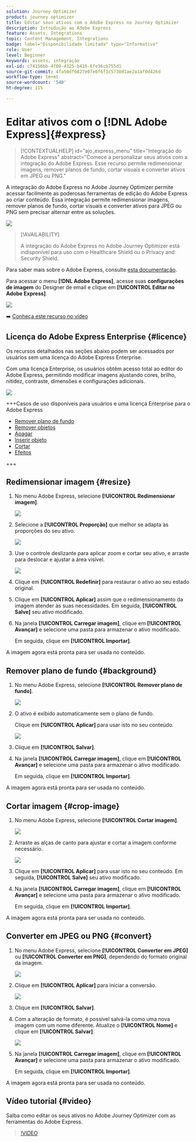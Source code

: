 ```yaml
---
solution: Journey Optimizer
product: journey optimizer
title: Editar seus ativos com o Adobe Express no Journey Optimizer
description: Introdução ao Adobe Express
feature: Assets, Integrations
topic: Content Management, Integrations
badge: label="Disponibilidade limitada" type="Informative"
role: User
level: Beginner
keywords: assets, integração
exl-id: c74156bb-4f00-4325-b416-6fe36cb755d1
source-git-commit: 4fa50df6827e07e6f6f3c5730d1ae2a1af0d426d
workflow-type: tm+mt
source-wordcount: '540'
ht-degree: 11%

---
```


# Editar ativos com o [!DNL Adobe Express]{#express}

>[!CONTEXTUALHELP]
>id="ajo_express_menu"
>title="Integração do Adobe Express"
>abstract="Comece a personalizar seus ativos com a integração do Adobe Express. Esse recurso permite redimensionar imagens, remover planos de fundo, cortar visuais e converter ativos em JPEG ou PNG."

A integração do Adobe Express no Adobe Journey Optimizer permite acessar facilmente as poderosas ferramentas de edição do Adobe Express ao criar conteúdo. Essa integração permite redimensionar imagens, remover planos de fundo, cortar visuais e converter ativos para JPEG ou PNG sem precisar alternar entre as soluções.

<img src="../rn/assets/do-not-localize/express_resize.gif">


>[!AVAILABILITY]
>
>A integração do Adobe Express no Adobe Journey Optimizer está indisponível para uso com o Healthcare Shield ou o Privacy and Security Shield.

Para saber mais sobre o Adobe Express, consulte [esta documentação](https://helpx.adobe.com/br/express/user-guide.html).

Para acessar o menu **[!DNL Adobe Express]**, acesse suas **configurações de imagem** do Designer de email e clique em **[!UICONTROL Editar no Adobe Express]**.

![](assets/express_1.png)

➡️ [Conheça este recurso no vídeo](#video)

## Licença do Adobe Express Enterprise {#licence}

Os recursos detalhados nas seções abaixo podem ser acessados por usuários sem uma licença do Adobe Express Enterprise.

Com uma licença Enterprise, os usuários obtêm acesso total ao editor do Adobe Express, permitindo modificar imagens ajustando cores, brilho, nitidez, contraste, dimensões e configurações adicionais.

![](assets/express-licence.png)

+++Casos de uso disponíveis para usuários e uma licença Enterprise para o Adobe Express

* [Remover plano de fundo](https://helpx.adobe.com/express/create-and-edit-images/edit-images/remove-background.html)
* [Remover objetos](https://helpx.adobe.com/express/create-and-edit-images/create-and-modify-with-generative-ai/remove-objects-generative-fill.html)
* [Apagar](https://helpx.adobe.com/express/create-and-edit-images/edit-images/eraser.html)
* [Inserir objeto](https://helpx.adobe.com/express/adobe-express-on-mobile/create-and-edit-designs/generative-fill-mobile.html)
* [Cortar](https://helpx.adobe.com/express/create-and-edit-images/edit-images/crop-and-shape-images.html)
* [Efeitos](https://helpx.adobe.com/express/add-effects-to-your-designs/add-images-and-visuals/apply-image-filters.html)

+++

## Redimensionar imagem {#resize}

1. No menu Adobe Express, selecione **[!UICONTROL Redimensionar imagem]**.

   ![](assets/express-resize-1.png)

1. Selecione a **[!UICONTROL Proporção]** que melhor se adapta às proporções do seu ativo.

   ![](assets/express-resize-2.png)

1. Use o controle deslizante para aplicar zoom e cortar seu ativo, e arraste para deslocar e ajustar a área visível.

   ![](assets/express-resize-3.png)

1. Clique em **[!UICONTROL Redefinir]** para restaurar o ativo ao seu estado original.

1. Clique em **[!UICONTROL Aplicar]** assim que o redimensionamento da imagem atender às suas necessidades. Em seguida, **[!UICONTROL Salve]** seu ativo modificado.

1. Na janela **[!UICONTROL Carregar imagem]**, clique em **[!UICONTROL Avançar]** e selecione uma pasta para armazenar o ativo modificado.

   Em seguida, clique em **[!UICONTROL Importar]**.

A imagem agora está pronta para ser usada no conteúdo.

## Remover plano de fundo {#background}

1. No menu Adobe Express, selecione **[!UICONTROL Remover plano de fundo]**.

   ![](assets/express-background-1.png)

1. O ativo é exibido automaticamente sem o plano de fundo.

   Clique em **[!UICONTROL Aplicar]** para usar isto no seu conteúdo.

   ![](assets/express-background-2.png)

1. Clique em **[!UICONTROL Salvar]**.

1. Na janela **[!UICONTROL Carregar imagem]**, clique em **[!UICONTROL Avançar]** e selecione uma pasta para armazenar o ativo modificado.

   Em seguida, clique em **[!UICONTROL Importar]**.

A imagem agora está pronta para ser usada no conteúdo.

## Cortar imagem {#crop-image}

1. No menu Adobe Express, selecione **[!UICONTROL Cortar imagem]**.

   ![](assets/express-crop-1.png)

1. Arraste as alças de canto para ajustar e cortar a imagem conforme necessário.

   ![](assets/express-crop-2.png)

1. Clique em **[!UICONTROL Aplicar]** para usar isto no seu conteúdo. Em seguida, **[!UICONTROL Salve]** seu ativo modificado.

1. Na janela **[!UICONTROL Carregar imagem]**, clique em **[!UICONTROL Avançar]** e selecione uma pasta para armazenar o ativo modificado.

   Em seguida, clique em **[!UICONTROL Importar]**.

A imagem agora está pronta para ser usada no conteúdo.

## Converter em JPEG ou PNG {#convert}

1. No menu Adobe Express, selecione **[!UICONTROL Converter em JPEG]** ou **[!UICONTROL Converter em PNG]**, dependendo do formato original da imagem.

   ![](assets/express-convert-1.png)

1. Clique em **[!UICONTROL Aplicar]** para iniciar a conversão.

   ![](assets/express-convert-2.png)

1. Clique em **[!UICONTROL Salvar]**.

1. Com a alteração de formato, é possível salvá-la como uma nova imagem com um nome diferente. Atualize o **[!UICONTROL Nome]** e clique em **[!UICONTROL Salvar]**.

   ![](assets/express-convert-3.png)

1. Na janela **[!UICONTROL Carregar imagem]**, clique em **[!UICONTROL Avançar]** e selecione uma pasta para armazenar o ativo modificado.

   Em seguida, clique em **[!UICONTROL Importar]**.

A imagem agora está pronta para ser usada no conteúdo.


## Vídeo tutorial {#video}

Saiba como editar os seus ativos no Adobe Journey Optimizer com as ferramentas do Adobe Express.

>[!VIDEO](https://video.tv.adobe.com/v/3455523/?quality=12)



